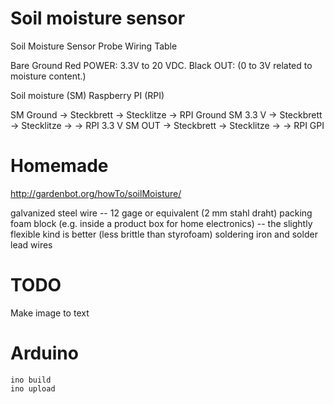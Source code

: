 Soil moisture sensor
=========

Soil Moisture Sensor Probe Wiring Table

Bare    Ground
Red     POWER:  3.3V to 20 VDC.
Black   OUT: (0 to 3V related  to moisture content.)


Soil moisture (SM)
Raspberry PI (RPI)

SM Ground -> Steckbrett -> Stecklitze -> RPI Ground
SM 3.3 V -> Steckbrett -> Stecklitze -> -> RPI 3.3 V
SM OUT -> Steckbrett -> Stecklitze -> -> RPI GPI


Homemade
========

http://gardenbot.org/howTo/soilMoisture/

galvanized steel wire -- 12 gage or equivalent (2 mm stahl draht)
packing foam block (e.g. inside a product box for home electronics) -- the slightly flexible kind is better (less brittle than styrofoam)
soldering iron and solder
lead wires



TODO
=====
Make image to text


Arduino
=====

    ino build
    ino upload


